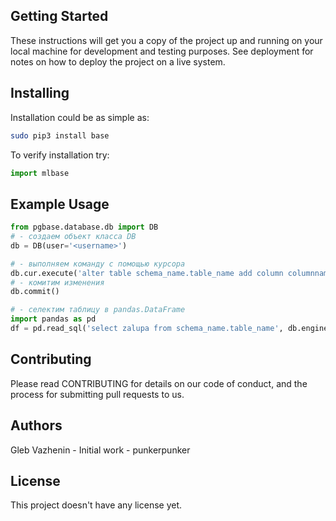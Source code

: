 ## Getting Started

These instructions will get you a copy of the project up and running on your local machine for development and testing purposes. See deployment for notes on how to deploy the project on a live system.

## Installing

Installation could be as simple as:
```bash
sudo pip3 install base
```
To verify installation try:
```python
import mlbase
```

## Example Usage

```python
from pgbase.database.db import DB
# - создаем объект класса DB
db = DB(user='<username>')

# - выполняем команду с помощью курсора
db.cur.execute('alter table schema_name.table_name add column columnname float')
# - комитим изменения
db.commit()

# - селектим таблицу в pandas.DataFrame
import pandas as pd
df = pd.read_sql('select zalupa from schema_name.table_name', db.engine)
```

## Contributing

Please read CONTRIBUTING for details on our code of conduct, and the process for submitting pull requests to us.

## Authors

Gleb Vazhenin - Initial work - punkerpunker

## License

This project doesn't have any license yet.



